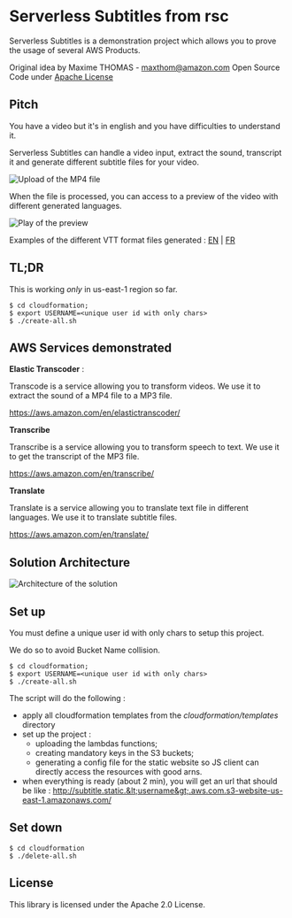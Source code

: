 # Serverless Subtitles from rsc

Serverless Subtitles is a demonstration project which allows you to prove the
usage of several AWS Products.

Original idea by Maxime THOMAS - maxthom@amazon.com
Open Source Code under [Apache License](LICENSE)

## Pitch

You have a video but it's in english and you have difficulties to understand it.

Serverless Subtitles can handle a video input, extract the sound, transcript it
and generate different subtitle files for your video.

![Upload of the MP4 file](./doc/upload.gif)

When the file is processed, you can access to a preview of the video with
different generated languages.

![Play of the preview](./doc/play.gif)

Examples of the different VTT format files generated :
[EN](./doc/en.vtt) |
[FR](./doc/fr.vtt)


## TL;DR

This is working *only* in us-east-1 region so far.

    $ cd cloudformation;
    $ export USERNAME=<unique user id with only chars>
    $ ./create-all.sh



## AWS Services demonstrated

**Elastic Transcoder** :

Transcode is a service allowing you to transform videos.
We use it to extract the sound of a MP4 file to a MP3 file.

https://aws.amazon.com/en/elastictranscoder/



**Transcribe**

Transcribe is a service allowing you to transform speech to text.
We use it to get the transcript of the MP3 file.

https://aws.amazon.com/en/transcribe/



**Translate**

Translate is a service allowing you to translate text file in different
languages. We use it to translate subtitle files.

https://aws.amazon.com/en/translate/


## Solution Architecture

![Architecture of the solution](./doc/drawio.jpg)


## Set up

You must define a unique user id with only chars to setup this project.

We do so to avoid Bucket Name collision.


    $ cd cloudformation;
    $ export USERNAME=<unique user id with only chars>
    $ ./create-all.sh

The script will do the following :

* apply all cloudformation templates from the _cloudformation/templates_
directory
* set up the project :
    * uploading the lambdas functions;
    * creating mandatory keys in the S3 buckets;
    * generating a config file for the static website so JS client can directly
    access the resources with good arns.
* when everything is ready (about 2 min), you will get an url that should be
  like : http://subtitle.static.&lt;username&gt;.aws.com.s3-website-us-east-1.amazonaws.com/


## Set down

    $ cd cloudformation
    $ ./delete-all.sh

## License

This library is licensed under the Apache 2.0 License.
